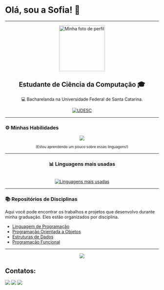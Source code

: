 # Olá, sou a Sofia! 👋

---

<div align="center">
  <img src="https://avatars.githubusercontent.com/u/173187775?s=400&u=c7e20fdea08c32991d8a2cc6ef92d0e1d6c35cd5&v=4" width="150px;" alt="Minha foto de perfil"/>
</div>

<h2 align="center">Estudante de Ciência da Computação 🎓</h2>
<p align="center">
  💻 Bacharelanda na Universidade Federal de Santa Catarina.
</p>
<p align="center">
  <a href="https://www.udesc.br/cct" target="_blank">
    <img alt="UDESC" src="https://img.shields.io/badge/UDESC%20CCT-007bff?style=for-the-badge&logo=udesc&logoColor=white"/>
  </a>
</p>

---

### ⚙️ Minhas Habilidades

<p align="center">
  <img src="https://skillicons.dev/icons?i=c,java,haskell" />
</p>
<p align="center">
  <sub>(Estou aprendendo um pouco sobre essas linguagens!)</sub>
</p>

---
<div align="center">
  <h3>📊 Linguagens mais usadas</h3>
  <br>
  <a href="https://github.com/sofy-petry">
    <img src="https://github-readme-stats.vercel.app/api/top-langs/?username=sofy-petry&hide_title=true&layout=compact&theme=dark" alt="Linguagens mais usadas"/>
  </a>
</div>

---
### 📚 Repositórios de Disciplinas

Aqui você pode encontrar os trabalhos e projetos que desenvolvo durante minha graduação. Eles estão organizados por disciplina.

- [Linguagem de Programação](https://github.com/sofy-petry/Trabalhos-BCC/tree/main/Trabalhos%202024-2/LPG)
- [Programação Orientada a Objetos](https://github.com/sofy-petry/Trabalhos-BCC/tree/main/Trabalhos%202025-1/POO)
- [Estruturas de Dados](https://github.com/sofy-petry/Trabalhos-BCC/tree/main/Trabalhos%202025-1/EDA)
- [Programação Funcional](https://github.com/sofy-petry/Trabalhos-BCC/tree/main/Trabalhos%202024-1/PFN)

---
<p align="center">
  <img src="https://img.shields.io/badge/-Desenvolvido%20com%20♥-gray?style=for-the-badge&labelColor=3d3d3d&logo=heart" />
</p>

## Contatos:
<div>
<a href="https://www.instagram.com/sofy_petry_/" target="_blank"><img loading="lazy" src="https://img.shields.io/badge/-Instagram-%23E4405F?style=for-the-badge&logo=instagram&logoColor=white" target="_blank"></a>
<a href = "mailto:sofiapetrykowski@gmail.com"><img loading="lazy" src="https://img.shields.io/badge/Gmail-D14836?style=for-the-badge&logo=gmail&logoColor=white" target="_blank"></a>
<a href="https://www.linkedin.com/feed/?trk=hb_signin" target="_blank"><img loading="lazy" src="https://img.shields.io/badge/-LinkedIn-%230077B5?style=for-the-badge&logo=linkedin&logoColor=white" target="_blank"></a>   
</div>

